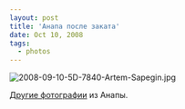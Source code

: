 ```yaml
---
layout: post
title: 'Анапа после заката'
date: Oct 10, 2008
tags:
  - photos
---
```


![2008-09-10-5D-7840-Artem-Sapegin.jpg](photo://601)

[Другие фотографии](http://morning.photos/albums/anapa/ "Фотографии Артёма Сапегина: Анапа, сентябрь 2008") из Анапы.
